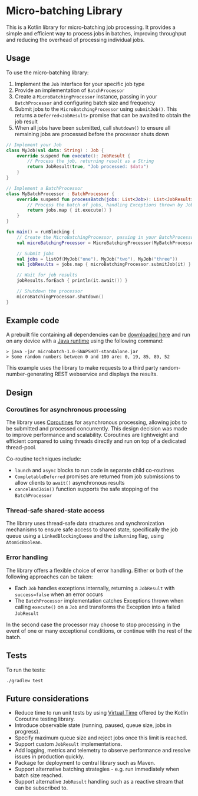 # Micro-batching Library

This is a Kotlin library for micro-batching job processing.
It provides a simple and efficient way to process jobs in batches,
improving throughput and reducing the overhead of processing individual jobs.

## Usage

To use the micro-batching library:

1. Implement the `Job` interface for your specific job type
1. Provide an implementation of `BatchProcessor`
1. Create a `MicroBatchingProcessor` instance, passing in your `BatchProcessor` and configuring
    batch size and frequency
1. Submit jobs to the `MicroBatchingProcessor` using `submitJob()`. This returns a `Deferred<JobResult>` promise that can be
   awaited to obtain the job result
1. When all jobs have been submitted, call `shutdown()` to ensure all remaining jobs are processed before the
   processor shuts down

```kotlin
// Implement your Job
class MyJob(val data: String) : Job {
    override suspend fun execute(): JobResult {
        // Process the job, returning result as a String
        return JobResult(true, "Job processed: $data")
    }
}

// Implement a BatchProcessor
class MyBatchProcessor : BatchProcessor {
    override suspend fun processBatch(jobs: List<Job>): List<JobResult> {
        // Process the batch of jobs, handling Exceptions thrown by Jobs as appropriate
        return jobs.map { it.execute() }
    }
}

fun main() = runBlocking {
    // Create the MicroBatchingProcessor, passing in your BatchProcessor implementation
    val microBatchingProcessor = MicroBatchingProcessor(MyBatchProcessor(), batchSize = 5, batchFrequencyMillis = 350)

    // Submit jobs
    val jobs = listOf(MyJob("one"), MyJob("two"), MyJob("three"))
    val jobResults = jobs.map { microBatchingProcessor.submitJob(it) }

    // Wait for job results
    jobResults.forEach { println(it.await()) }

    // Shutdown the processor
    microBatchingProcessor.shutdown()
}

```
## Example code
A prebuilt file containing all dependencies can be [downloaded here](https://www.dropbox.com/s/m5ifzvgeb31vhlj/microbatch-1.0-SNAPSHOT-standalone.jar?e=1&dl=1) and run on any device with a [Java runtime](https://www.java.com/download/manual.jsp) using the following command:
```
> java -jar microbatch-1.0-SNAPSHOT-standalone.jar 
> Some random numbers between 0 and 100 are: 0, 19, 85, 89, 52
```
This example uses the library to make requests to a third party random-number-generating REST webservice and displays the results.

## Design

### Coroutines for asynchronous processing

The library uses [Coroutines](https://kotlinlang.org/docs/coroutines-overview.html) for asynchronous processing, allowing jobs to be submitted and processed
concurrently. This design decision was made to improve performance and scalability. Coroutines are lightweight and 
efficient compared to using threads directly and run on top of a dedicated thread-pool.

Co-routine techniques include:

*  `launch` and `async` blocks to run code in separate child co-routines
*  `CompletableDeferred` promises are returned from job submissions to allow clients to `await()` asynchronous results
* `cancelAndJoin()` function supports the safe stopping of the `BatchProcessor`

### Thread-safe shared-state access
The library uses thread-safe data structures and synchronization mechanisms to ensure safe access to shared state, 
specifically the job queue using a `LinkedBlockingQueue` and the `isRunning` flag, using `AtomicBoolean`.

### Error handling 
The library offers a flexible choice of error handling. Either or both of the following approaches can be taken:

* Each `Job` handles exceptions internally, returning a `JobResult` with `success=false` when an error occurs
* The `BatchProcessor` implementation catches Exceptions thrown when calling `execute()` on a `Job` and transforms the Exception into a failed `JobResult`

In the second case the processor may choose to stop processing in the event of one or many exceptional conditions, or continue with
the rest of the batch.


## Tests
To run the tests:
```
./gradlew test
```

## Future considerations

- Reduce time to run unit tests by using [Virtual Time](https://kotlinlang.org/api/kotlinx.coroutines/kotlinx-coroutines-test/) offered by the Kotlin Coroutine testing library.
- Introduce observable state (running, paused, queue size, jobs in progress).
- Specify maximum queue size and reject jobs once this limit is reached.
- Support custom `JobResult` implementations.
- Add logging, metrics and telemetry to observe performance and resolve issues in production quickly.
- Package for deployment to central library such as Maven.
- Support alternative batching strategies - e.g. run immediately when batch size reached.
- Support alternative `JobResult` handling such as a reactive stream that can be subscribed to.